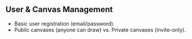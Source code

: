 ## User & Canvas Management
- Basic user registration (email/password).
- Public canvases (anyone can draw) vs. Private canvases (invite-only).
